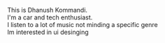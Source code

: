 This is Dhanush Kommandi.  
I'm a car and tech enthusiast.  
I listen to a lot of music not minding a specific genre  
Im interested in ui desinging  

